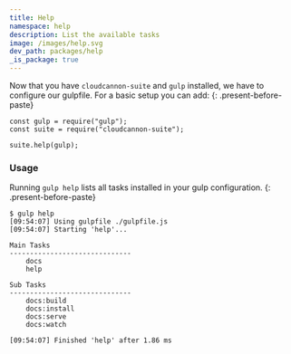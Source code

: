 ```yaml
---
title: Help
namespace: help
description: List the available tasks
image: /images/help.svg
dev_path: packages/help
_is_package: true
---
```


Now that you have `cloudcannon-suite` and `gulp` installed, we have to configure our gulpfile. For a basic setup you can add:
{: .present-before-paste}

```
const gulp = require("gulp");
const suite = require("cloudcannon-suite");

suite.help(gulp);
```

### Usage

Running `gulp help` lists all tasks installed in your gulp configuration.
{: .present-before-paste}

```
$ gulp help
[09:54:07] Using gulpfile ./gulpfile.js
[09:54:07] Starting 'help'...

Main Tasks
------------------------------
    docs
    help

Sub Tasks
------------------------------
    docs:build
    docs:install
    docs:serve
    docs:watch

[09:54:07] Finished 'help' after 1.86 ms
```